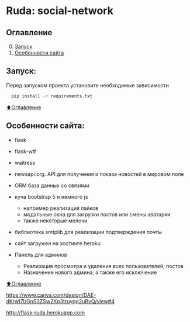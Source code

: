 Ruda: social-network
========================
## Оглавление
0. [Запуск](#Запуск)
2. [Особенности сайта](#Особенности-сайта)

## Запуск:

Перед запуском проекта установите необходимые зависимости

```bash
  pip install -r requirements.txt
```
[:arrow_up:Оглавление](#Оглавление)

## Особенности сайта:

* flask

* flask-wtf

* waitress

* newsapi.org. API для получения и показа новостей в мировом поле

* ORM база данных со связями

* куча bootstrap 5 и немного js
  * например реализация лайков
  * модальные окна для загрузки постов или смены аватарки
  * также некоторые мелочи

* библиотека smtplib для реализации подтверждения почты

* сайт загружен на хостинге heroku

* Панель для админов
  * Реализация просмотра и удаления всех пользователей, постов
  * Назначение нового админа, а также его исключение

[:arrow_up:Оглавление](#Оглавление)

https://www.canva.com/design/DAE-dKrwI7I/GnS3ZSw2Kp3truyqq2uBvQ/view#4


http://flask-ruda.herokuapp.com



